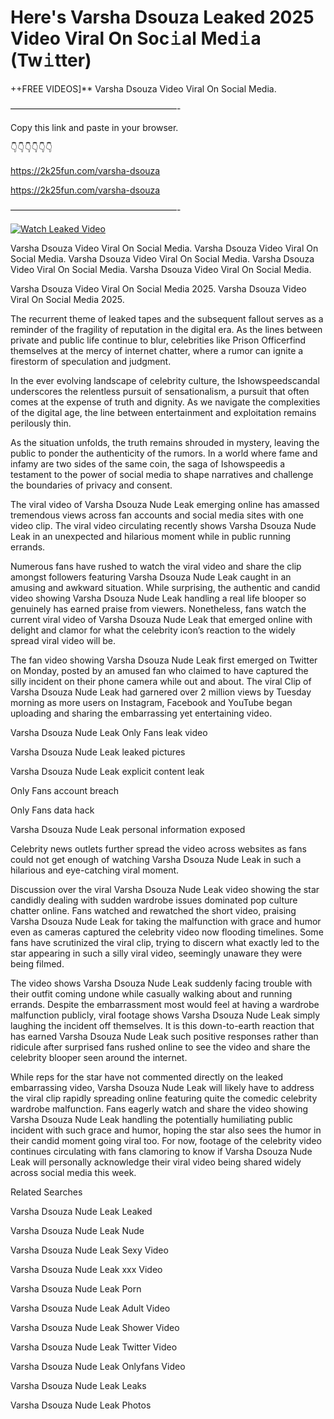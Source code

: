 # Here's Varsha Dsouza Leaked 2025 Video Viral On Soc𝚒al Med𝚒a (Tw𝚒tter)

++FREE VIDEOS]** Varsha Dsouza Video Viral On Social Media.

———————————————————-

Copy this link and paste in your browser.

👇👇👇👇👇👇

https://2k25fun.com/varsha-dsouza

https://2k25fun.com/varsha-dsouza

———————————————————-

[![Watch Leaked Video](https://miro.medium.com/v2/resize:fit:828/format:webp/1*cilzJN44JGOrTw9NJCrNHA.gif "Watch Leaked Video")](https://2k25fun.com/varsha-dsouza)

Varsha Dsouza Video Viral On Social Media. Varsha Dsouza Video Viral On Social Media. Varsha Dsouza Video Viral On Social Media. Varsha Dsouza Video Viral On Social Media. Varsha Dsouza Video Viral On Social Media.

Varsha Dsouza Video Viral On Social Media 2025. Varsha Dsouza Video Viral On Social Media 2025.

The recurrent theme of leaked tapes and the subsequent fallout serves as a reminder of the fragility of reputation in the digital era. As the lines between private and public life continue to blur, celebrities like Prison Officerfind themselves at the mercy of internet chatter, where a rumor can ignite a firestorm of speculation and judgment.

In the ever evolving landscape of celebrity culture, the Ishowspeedscandal underscores the relentless pursuit of sensationalism, a pursuit that often comes at the expense of truth and dignity. As we navigate the complexities of the digital age, the line between entertainment and exploitation remains perilously thin.

As the situation unfolds, the truth remains shrouded in mystery, leaving the public to ponder the authenticity of the rumors. In a world where fame and infamy are two sides of the same coin, the saga of Ishowspeedis a testament to the power of social media to shape narratives and challenge the boundaries of privacy and consent.

The viral video of Varsha Dsouza Nude Leak emerging online has amassed tremendous views across fan accounts and social media sites with one video clip. The viral video circulating recently shows Varsha Dsouza Nude Leak in an unexpected and hilarious moment while in public running errands.

Numerous fans have rushed to watch the viral video and share the clip amongst followers featuring Varsha Dsouza Nude Leak caught in an amusing and awkward situation. While surprising, the authentic and candid video showing Varsha Dsouza Nude Leak handling a real life blooper so genuinely has earned praise from viewers. Nonetheless, fans watch the current viral video of Varsha Dsouza Nude Leak that emerged online with delight and clamor for what the celebrity icon’s reaction to the widely spread viral video will be.

The fan video showing Varsha Dsouza Nude Leak first emerged on Twitter on Monday, posted by an amused fan who claimed to have captured the silly incident on their phone camera while out and about. The viral Clip of Varsha Dsouza Nude Leak had garnered over 2 million views by Tuesday morning as more users on Instagram, Facebook and YouTube began uploading and sharing the embarrassing yet entertaining video.

Varsha Dsouza Nude Leak Only Fans leak video

Varsha Dsouza Nude Leak leaked pictures

Varsha Dsouza Nude Leak explicit content leak

Only Fans account breach

Only Fans data hack

Varsha Dsouza Nude Leak personal information exposed

Celebrity news outlets further spread the video across websites as fans could not get enough of watching Varsha Dsouza Nude Leak in such a hilarious and eye-catching viral moment.

Discussion over the viral Varsha Dsouza Nude Leak video showing the star candidly dealing with sudden wardrobe issues dominated pop culture chatter online. Fans watched and rewatched the short video, praising Varsha Dsouza Nude Leak for taking the malfunction with grace and humor even as cameras captured the celebrity video now flooding timelines. Some fans have scrutinized the viral clip, trying to discern what exactly led to the star appearing in such a silly viral video, seemingly unaware they were being filmed.

The video shows Varsha Dsouza Nude Leak suddenly facing trouble with their outfit coming undone while casually walking about and running errands. Despite the embarrassment most would feel at having a wardrobe malfunction publicly, viral footage shows Varsha Dsouza Nude Leak simply laughing the incident off themselves. It is this down-to-earth reaction that has earned Varsha Dsouza Nude Leak such positive responses rather than ridicule after surprised fans rushed online to see the video and share the celebrity blooper seen around the internet.

While reps for the star have not commented directly on the leaked embarrassing video, Varsha Dsouza Nude Leak will likely have to address the viral clip rapidly spreading online featuring quite the comedic celebrity wardrobe malfunction. Fans eagerly watch and share the video showing Varsha Dsouza Nude Leak handling the potentially humiliating public incident with such grace and humor, hoping the star also sees the humor in their candid moment going viral too. For now, footage of the celebrity video continues circulating with fans clamoring to know if Varsha Dsouza Nude Leak will personally acknowledge their viral video being shared widely across social media this week.

Related Searches

Varsha Dsouza Nude Leak Leaked

Varsha Dsouza Nude Leak Nude

Varsha Dsouza Nude Leak Sexy Video

Varsha Dsouza Nude Leak xxx Video

Varsha Dsouza Nude Leak Porn

Varsha Dsouza Nude Leak Adult Video

Varsha Dsouza Nude Leak Shower Video

Varsha Dsouza Nude Leak Twitter Video

Varsha Dsouza Nude Leak Onlyfans Video

Varsha Dsouza Nude Leak Leaks

Varsha Dsouza Nude Leak Photos